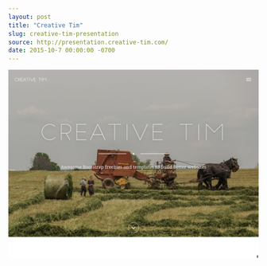 ```yaml
---
layout: post
title: "Creative Tim"
slug: creative-tim-presentation
source: http://presentation.creative-tim.com/
date: 2015-10-7 00:00:00 -0700
---
```


<img src="/screenshots/creative-tim-presentation.jpg">
